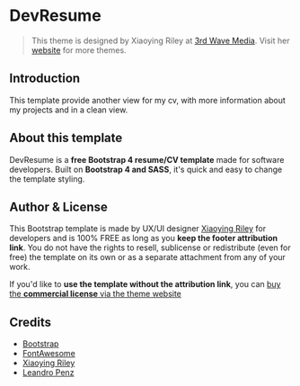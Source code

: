 # DevResume

> This theme is designed by Xiaoying Riley at [3rd Wave Media](http://themes.3rdwavemedia.com/). 
> Visit her [website](http://themes.3rdwavemedia.com/) for more themes.

## Introduction

This template provide another view for my cv, with more information about my projects and in a clean view.

## About this template

DevResume is a **free Bootstrap 4 resume/CV template** made for software developers. Built on **Bootstrap 4 and SASS**, it's quick and easy to change the template styling.

## Author & License

This Bootstrap template is made by UX/UI designer [Xiaoying Riley](https://twitter.com/3rdwave_themes) for developers and is 100% FREE as long as you **keep the footer attribution link**. You do not have the rights to resell, sublicense or redistribute (even for free) the template on its own or as a separate attachment from any of your work.

If you'd like to **use the template without the attribution link**, you can [buy the **commercial license** via the theme website](https://themes.3rdwavemedia.com/bootstrap-templates/resume/devresume-free-bootstrap-4-resume-cv-template-for-developers/)

## Credits

- [Bootstrap](http://getbootstrap.com/)
- [FontAwesome](http://fortawesome.github.io/Font-Awesome/)
- [Xiaoying Riley](https://twitter.com/3rdwave_themes)
- [Leandro Penz](http://cv.lpenz.org/)